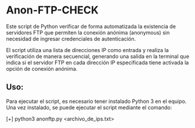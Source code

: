 # Anon-FTP-CHECK

Este script de Python  verificar de forma automatizada la existencia de servidores FTP que permiten la conexión anónima (anonymous) sin necesidad de ingresar credenciales de autenticación.

El script utiliza una lista de direcciones IP como entrada y realiza la verificación de manera secuencial, generando una salida en la terminal que indica si el servidor FTP en cada dirección IP especificada tiene activada la opción de conexión anónima.

## **Uso:**

Para ejecutar el script, es necesario tener instalado Python 3 en el equipo. Una vez instalado, se puede ejecutar el script mediante el comando:

[+] python3 anonftp.py <archivo_de_ips.txt>
